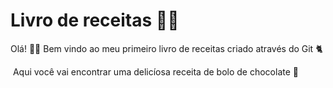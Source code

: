 # Livro de receitas :woman_cook:

Olá! :raising_hand_woman: Bem vindo ao meu primeiro livro de receitas criado através do Git :cat2:

​	Aqui você vai encontrar uma delicíosa receita de bolo de chocolate :chocolate_bar:
